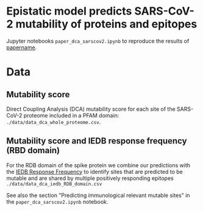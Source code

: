 # Epistatic model predicts SARS-CoV-2 mutability of proteins and epitopes

Jupyter notebooks ```paper_dca_sarscov2.ipynb``` to reproduce the results of [papername](link_to_paper).

# Data

## Mutability score

Direct Coupling Analysis (DCA) mutability score for each site of the SARS-CoV-2 proteome included in a PFAM domain: ```./data/data_dca_whole_proteome.csv```.

## Mutability score and IEDB response frequency (RBD domain)

For the RDB domain of the spike protein we combine our predictions with the [IEDB Response Frequency](https://www.iedb.org/immunomebrowser.php?cookie_id=638356&source_organism=http%3A%2F%2Fpurl.obolibrary.org%2Fobo%2FNCBITaxon_2697049&source_organism_name=SARS-CoV2&source_antigen=http%3A%2F%2Fwww.uniprot.org%2Funiprot%2FP0DTC2&source_antigen_name=Spike+glycoprotein)
to identify sites that are predicted to be mutable and are shared by multiple positively responding epitopes ```./data/data_dca_iedb_RDB_domain.csv ```

See also the section "Predicting immunological relevant mutable sites" in the ```paper_dca_sarscov2.ipynb``` notebook.
